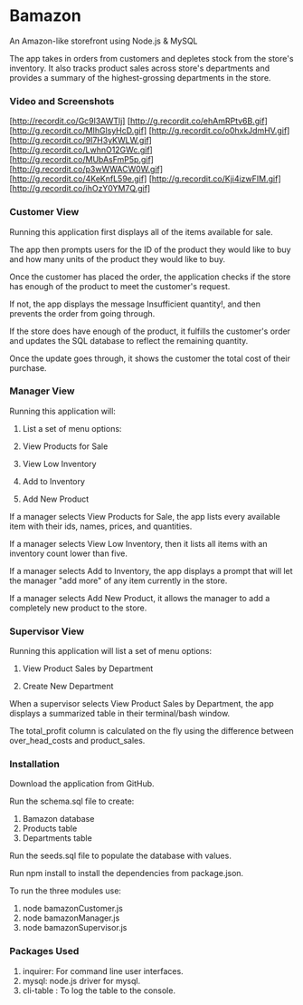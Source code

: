 # Bamazon
An Amazon-like storefront using Node.js & MySQL


   The app takes in orders from customers and depletes stock from the    store's inventory. It also tracks product sales across store's    departments and provides a summary of the highest-grossing    departments in the store.

### Video and Screenshots

[http://recordit.co/Gc9l3AWTlj] 
[http://g.recordit.co/ehAmRPtv6B.gif]
[http://g.recordit.co/MIhGlsyHcD.gif]
[http://g.recordit.co/o0hxkJdmHV.gif]
[http://g.recordit.co/9I7H3yKWLW.gif]
[http://g.recordit.co/LwhnO12GWc.gif]
[http://g.recordit.co/MUbAsFmP5p.gif]
[http://g.recordit.co/p3wWWACW0W.gif]
[http://g.recordit.co/4KeKnfL59e.gif]
[http://g.recordit.co/Kji4izwFIM.gif]
[http://g.recordit.co/ihOzY0YM7Q.gif]

### Customer View

   Running this application first displays all of the items available    for sale.

   The app then prompts users for the ID of the product they would like    to buy and how many units of the product they would like to buy.

   Once the customer has placed the order, the application checks if the    store has enough of the product to meet the customer's request.

   If not, the app displays the message Insufficient quantity!, and then    prevents the order from going through.

   If the store does have enough of the product, it fulfills the    customer's order and updates the SQL database to reflect the    remaining quantity.

   Once the update goes through, it shows the customer the total cost of    their purchase.

### Manager View

Running this application will:

1. List a set of menu options:

2. View Products for Sale

3. View Low Inventory

4. Add to Inventory

5. Add New Product

If a manager selects View Products for Sale, the app lists every    available item with their ids, names, prices, and quantities.

If a manager selects View Low Inventory, then it lists all items with    an inventory count lower than five.

If a manager selects Add to Inventory, the app displays a prompt that    will let the manager "add more" of any item currently in the store.

If a manager selects Add New Product, it allows the manager to add a    completely new product to the store.


### Supervisor View

Running this application will list a set of menu options:

1. View Product Sales by Department

2. Create New Department

When a supervisor selects View Product Sales by Department, the app     displays a summarized table in their terminal/bash window.

The total_profit column is calculated on the fly using the difference    between over_head_costs and product_sales.

### Installation

Download the application from GitHub.

Run the schema.sql file to create:

1. Bamazon database
2. Products table
3. Departments table

Run the seeds.sql file to populate the database with values.
   
Run npm install to install the dependencies from package.json.

To run the three modules use: 

1. node bamazonCustomer.js
2. node bamazonManager.js
3. node bamazonSupervisor.js


### Packages Used

1. inquirer: For command line user interfaces.
2. mysql: node.js driver for mysql.
3. cli-table : To log the table to the console.
   	 
